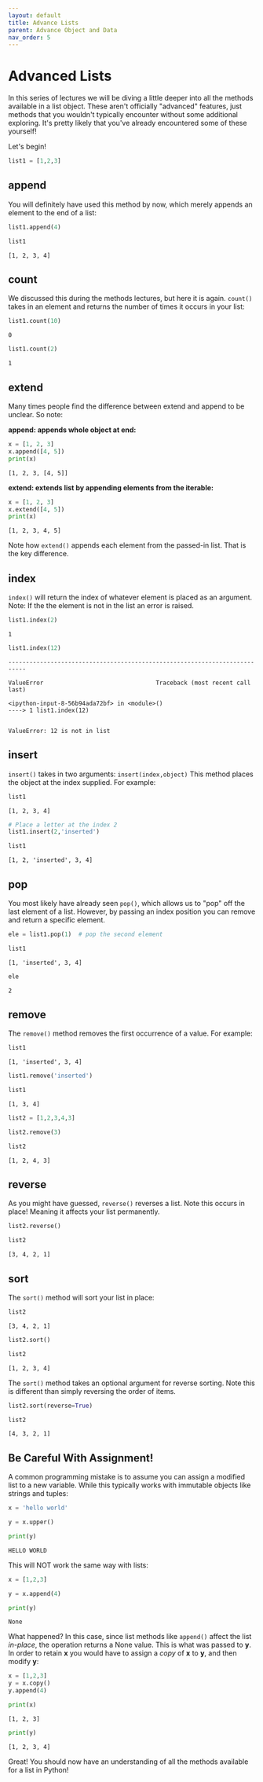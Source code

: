 ```yaml
---
layout: default
title: Advance Lists
parent: Advance Object and Data
nav_order: 5
---
```


# Advanced Lists

In this series of lectures we will be diving a little deeper into all the methods available in a list object. These aren't officially "advanced" features, just methods that you wouldn't typically encounter without some additional exploring. It's pretty likely that you've already encountered some of these yourself!

Let's begin!


```python
list1 = [1,2,3]
```

## append
You will definitely have used this method by now, which merely appends an element to the end of a list:


```python
list1.append(4)

list1
```




    [1, 2, 3, 4]



## count
We discussed this during the methods lectures, but here it is again. <code>count()</code> takes in an element and returns the number of times it occurs in your list:


```python
list1.count(10)
```




    0




```python
list1.count(2)
```




    1



## extend
Many times people find the difference between extend and append to be unclear. So note:

**append: appends whole object at end:**


```python
x = [1, 2, 3]
x.append([4, 5])
print(x)
```

    [1, 2, 3, [4, 5]]
    

**extend: extends list by appending elements from the iterable:**


```python
x = [1, 2, 3]
x.extend([4, 5])
print(x)
```

    [1, 2, 3, 4, 5]
    

Note how <code>extend()</code> appends each element from the passed-in list. That is the key difference.

## index
<code>index()</code> will return the index of whatever element is placed as an argument. Note: If the the element is not in the list an error is raised.


```python
list1.index(2)
```




    1




```python
list1.index(12)
```


    ---------------------------------------------------------------------------

    ValueError                                Traceback (most recent call last)

    <ipython-input-8-56b94ada72bf> in <module>()
    ----> 1 list1.index(12)
    

    ValueError: 12 is not in list


## insert 
<code>insert()</code> takes in two arguments: <code>insert(index,object)</code> This method places the object at the index supplied. For example:


```python
list1
```




    [1, 2, 3, 4]




```python
# Place a letter at the index 2
list1.insert(2,'inserted')
```


```python
list1
```




    [1, 2, 'inserted', 3, 4]



## pop
You most likely have already seen <code>pop()</code>, which allows us to "pop" off the last element of a list. However, by passing an index position you can remove and return a specific element.


```python
ele = list1.pop(1)  # pop the second element
```


```python
list1
```




    [1, 'inserted', 3, 4]




```python
ele
```




    2



## remove
The <code>remove()</code> method removes the first occurrence of a value. For example:


```python
list1
```




    [1, 'inserted', 3, 4]




```python
list1.remove('inserted')
```


```python
list1
```




    [1, 3, 4]




```python
list2 = [1,2,3,4,3]
```


```python
list2.remove(3)
```


```python
list2
```




    [1, 2, 4, 3]



## reverse
As you might have guessed, <code>reverse()</code> reverses a list. Note this occurs in place! Meaning it affects your list permanently.


```python
list2.reverse()
```


```python
list2
```




    [3, 4, 2, 1]



## sort
The <code>sort()</code> method will sort your list in place:


```python
list2
```




    [3, 4, 2, 1]




```python
list2.sort()
```


```python
list2
```




    [1, 2, 3, 4]



The <code>sort()</code> method takes an optional argument for reverse sorting. Note this is different than simply reversing the order of items.


```python
list2.sort(reverse=True)
```


```python
list2
```




    [4, 3, 2, 1]



## Be Careful With Assignment!
A common programming mistake is to assume you can assign a modified list to a new variable. While this typically works with immutable objects like strings and tuples:


```python
x = 'hello world'
```


```python
y = x.upper()
```


```python
print(y)
```

    HELLO WORLD
    

This will NOT work the same way with lists:


```python
x = [1,2,3]
```


```python
y = x.append(4)
```


```python
print(y)
```

    None
    

What happened? In this case, since list methods like <code>append()</code> affect the list *in-place*, the operation returns a None value. This is what was passed to **y**. In order to retain **x** you would have to assign a *copy* of **x** to **y**, and then modify **y**:


```python
x = [1,2,3]
y = x.copy()
y.append(4)
```


```python
print(x)
```

    [1, 2, 3]
    


```python
print(y)
```

    [1, 2, 3, 4]
    

Great! You should now have an understanding of all the methods available for a list in Python!
